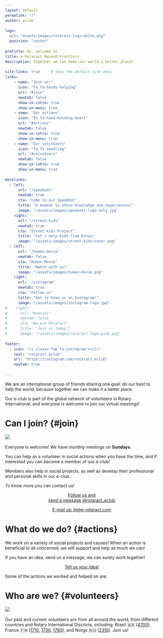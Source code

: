 ```yaml
---
layout: default
permalink: "/"
author: eclub

logo:
  url: "assets/images/rotaract-logo-white.png"
  position: "center"

pretitle: Hi, welcome to
title: e-Rotaract Beyond Frontiers
description: Together we can make our world a better place!

site-links: true     # show the default site menu
links:
    - name: "Join us!"
      icon: "fa fa-hands-helping"
      url: "#join"
      newtab: false
      show-in-intro: true
      show-in-menu: true
    - name: "Our actions" 
      icon: "fa fa-hand-holding-heart"
      url: "#actions"
      newtab: false
      show-in-intro: true
      show-in-menu: true
    - name: "Our volunteers"
      icon: "fa fa-seedling"
      url: "#volunteers"
      newtab: false
      show-in-intro: true
      show-in-menu: true

morelinks:
  - left:
      url: "/speakeat"
      newtab: true
      cta: "Come to our SpeakEat"
      title: "A moment to share knowledge and experiences!"
      image: "/assets/images/speakeat-logo-only.jpg"
    right:
      url: "/street-kids"
      newtab: true
      cta: "Street Kids Project"
      title: "Let's help kids from Kenya"
      image: "/assets/images/street-kids/cover.png"
  - left:
      url: "/human-movie"
      newtab: false
      cta: "Human Movie"
      title: "Watch with us!"
      image: "/assets/images/human-movie.png"
    right:
      url: "/instagram"
      newtab: true
      cta: "Follow us"
      title: "Get to know us on Instagram!"
      image: "/assets/images/instagram-logo.jpg"
#    right:
#      url: "#social"
#      newtab: false
#      cta: "We are Rotaract"
#      title: "Join us today!"
#      image: "/assets/images/rotaract-logo-pink.png"

footer:
  - icon: "<i class='fab fa-instagram'></i>"
    text: "rotaract_eclub"
    url: "https://instagram.com/rotaract_eclub"
    newtab: true

---
```


We are an international group of friends sharing one goal: do our best to help the world, because together we can make it a better place.

Our e-club is part of the global network of volunteers in Rotary International, and everyone is welcome to join our virtual meetings!



# Can I join? {#join}

![]({{site.baseurl}}/assets/images/friends-toast.jpg)

Everyone is welcome! We have monthly meetings on **Sundays**.

You can help as a volunteer in social actions when you have the time, and if interested you can become a member of our e-club!

Members also help in social projects, as well as develop their professional and personal skills in our e-club.

To know more you can contact us!

<p style="text-align: center;">
  <a href="/instagram" target="_blank" class="button button-primary">
    <i class="fab fa-instagram fa-lg"></i> Follow us and<br> send a message @rotaract_eclub
  </a>
</p>
<p style="text-align: center;">
  <a href="mailto:hi@e-rotaract.com" target="_blank" class="button">
    <i class="fa fa-envelope fa-lg"></i> E-mail us: hi@e-rotaract.com
  </a>
</p>



# What do we do? {#actions}

We work on a variety of social projects and causes! When an action is beneficial to all concerned, we will support and help as much we can!

If you have an idea, send us a message, we can surely work together!

<p style="text-align: center;">
  <a href="#join" class="button">
    <i class="fa fa-lightbulb fa-lg"></i> Tell us your idea!
  </a>
</p>

Some of the actions we worked and helped on are:

<script>
  var actions = [
    { url: "/street-kids", img: "/assets/images/actions/street-kids.png" },
    { url: "/speakeat", img: "/assets/images/actions/speakeat.png" },
    { url: "/human-movie", img: "/assets/images/actions/human-movie.png" }
  ];

  shuffle(actions)

  for (it in actions) {
    document.write('<a target="_blank" href="' + actions[it].url  + '">' +
      '<img class="half" src="' + actions[it].img + '">' +
      '</a>'
      )
  }
</script>



# Who are we? {#volunteers}

![]({{site.baseurl}}/assets/images/hands-heart.jpg)

Our past and current volunteers are from all around the world, from different countries and Rotary International Discricts, including:
Brasil 🇧🇷 (<a target="_blank" href="https://www.rotary4700.org.br/home">4700</a>),
France 🇫🇷 (<a target="_blank" href="https://rotary1710.org">1710</a>, <a target="_blank" href="https://www.rotary1730.org">1730</a>, <a target="_blank" href="https://www.rotary1780.org">1780</a>),
and Norge 🇳🇴 (<a target="_blank" href="https://d2310.rotary.no">2310</a>).
Join us!

<script>
  var participants = [
    { img: "/assets/images/participants/alex.png" },
    { img: "/assets/images/participants/debora.png" },
    { img: "/assets/images/participants/emiline.png" },
    { img: "/assets/images/participants/iaco.png" },
    { img: "/assets/images/participants/leo.png" },
    { img: "/assets/images/participants/magali.png" }
  ];

  shuffle(participants)

  for (it in participants) {
    document.write('<img class="half2" src="' + participants[it].img + '">')
  }

  document.write('<a href="#join"><img class="half2" src="/assets/images/participants/you.gif"></a>')
</script>
